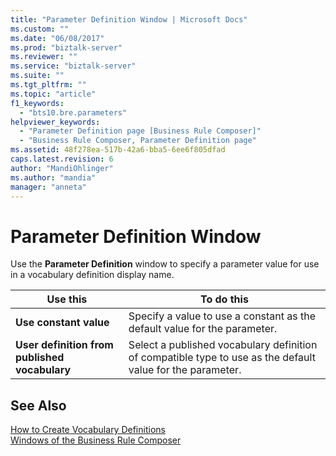 ```yaml
---
title: "Parameter Definition Window | Microsoft Docs"
ms.custom: ""
ms.date: "06/08/2017"
ms.prod: "biztalk-server"
ms.reviewer: ""
ms.service: "biztalk-server"
ms.suite: ""
ms.tgt_pltfrm: ""
ms.topic: "article"
f1_keywords: 
  - "bts10.bre.parameters"
helpviewer_keywords: 
  - "Parameter Definition page [Business Rule Composer]"
  - "Business Rule Composer, Parameter Definition page"
ms.assetid: 48f278ea-517b-42a6-bba5-6ee6f805dfad
caps.latest.revision: 6
author: "MandiOhlinger"
ms.author: "mandia"
manager: "anneta"
---
```

# Parameter Definition Window
Use the **Parameter Definition** window to specify a parameter value for use in a vocabulary definition display name.  
  
|Use this|To do this|  
|--------------|----------------|  
|**Use constant value**|Specify a value to use a constant as the default value for the parameter.|  
|**User definition from published vocabulary**|Select a published vocabulary definition of compatible type to use as the default value for the parameter.|  
  
## See Also  
 [How to Create Vocabulary Definitions](../core/how-to-create-vocabulary-definitions.md)   
 [Windows of the Business Rule Composer](../core/windows-of-the-business-rule-composer.md)